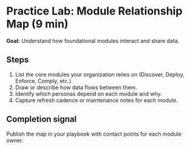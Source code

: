 # Practice Lab: Module Relationship Map (9 min)

**Goal:** Understand how foundational modules interact and share data.

## Steps

1. List the core modules your organization relies on (Discover, Deploy, Enforce, Comply, etc.).
2. Draw or describe how data flows between them.
3. Identify which personas depend on each module and why.
4. Capture refresh cadence or maintenance notes for each module.

## Completion signal

Publish the map in your playbook with contact points for each module owner.
